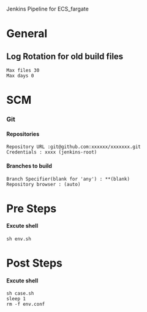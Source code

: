 Jenkins Pipeline for ECS_fargate

# General
 ## Log Rotation for old build files
    Max files 30
    Max days 0
 
 # SCM
  ### Git
   #### Repositories
    Repository URL :git@github.com:xxxxxx/xxxxxxx.git
    Credentials : xxxx (jenkins-root)
   
   #### Branches to build
    Branch Specifier(blank for 'any') : **(blank)
    Repository browser : (auto)
    
    

# Pre Steps
  #### Excute shell
    sh env.sh

# Post Steps
 #### Excute shell
    sh case.sh
    sleep 1
    rm -f env.conf
